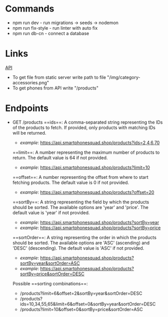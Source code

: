 # Commands

- npm run dev - run migrations -> seeds -> nodemon
- npm run fix-style - run linter with auto fix
- npm run db-cn - connect a database

# Links

[API](https://api.smartphonesquad.shop/products)

- To get file from static server write path to file "/img/category-accessories.png"
- To get phones from API write "/products"

# Endpoints

- GET /products
  ==ids==:
  A comma-separated string representing the IDs of the products to fetch. If provided, only products with matching IDs will be returned.
    * _example_: https://api.smartphonesquad.shop/products?ids=2,4,6,70

  ==limit==: 
  A number representing the maximum number of products to return. The default value is 64 if not provided.
    * _example_: https://api.smartphonesquad.shop/products?limit=10

  ==offset==:
  A number representing the offset from where to start fetching products. The default value is 0 if not provided.
    * _example_: https://api.smartphonesquad.shop/products?offset=20

  ==sortBy==:
  A string representing the field by which the products should be sorted. The available options are 'year' and 'price'. The default value is 'year' if not provided.
    * _example_: https://api.smartphonesquad.shop/products?sortBy=year
    * _example_: https://api.smartphonesquad.shop/products?sortBy=price

  ==sortOrder==:
  A string representing the order in which the products should be sorted. The available options are 'ASC' (ascending) and 'DESC' (descending). The default value is 'ASC' if not provided.
    * _example_: https://api.smartphonesquad.shop/products?sortBy=year&sortOrder=ASC
    * _example_: https://api.smartphonesquad.shop/products?sortBy=price&sortOrder=DESC 

  Possible ==sorting combinations==:

    * /products?limit=6&offset=2&sortBy=year&sortOrder=DESC
    * /products?ids=10,34,55,65&limit=6&offset=0&sortBy=year&sortOrder=DESC
    * /products?limit=10&offset=0&sortBy=price&sortOrder=ASC
